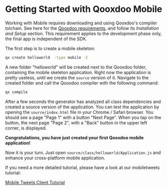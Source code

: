 # Getting Started with Qooxdoo Mobile

Working with Mobile requires downloading and using Qooxdoo's compiler tolchain.
See here for the [Qooxdoo requirements](../README.md), and follow its
_Installation and Setup_ section. This requirement applies to the development
phase only, the final app is independent of the SDK.

The first step is to create a mobile skeleton:

```bash
qx create helloworld  -type mobile -I
```

A new folder "helloworld" will be created next to the Qooxdoo folder, containing
the mobile skeleton application. Right now the application is pretty useless,
until we create the `source` version of it. Navigate to the created folder and
call the Qooxdoo compiler with the following command:

```javascript
qx compile
```

After a few seconds the generator has analyzed all class dependencies and
created a source version of the application. You can test the application by
opening the `source/index.html` file in your Chrome / Safari browser. You should
see a page "Page 1" with a button "Next Page". When you tap on the button, the
next page "Page 2", with a "Back" button in the upper left corner, is displayed.

**Congratulations, you have just created your first Qooxdoo mobile
application!**

Now it is your turn. Just open `source/class/helloworld/Application.js` and
enhance your cross-platform mobile application.

If you need a more detailed tutorial, please have a look at our mobiletweets
tutorial:

[Mobile Tweets Client Tutorial](tutorial.md)
